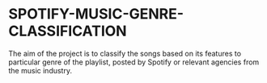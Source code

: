 # SPOTIFY-MUSIC-GENRE-CLASSIFICATION
The aim of the project is to classify the songs based on its  features to particular genre of the playlist,  posted by Spotify or relevant agencies from the music industry.
